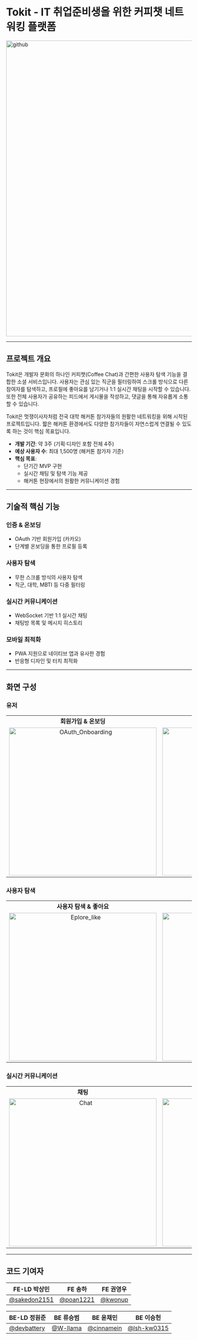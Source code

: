 # Tokit - IT 취업준비생을 위한 커피챗 네트워킹 플랫폼
<img width="1280" height="800" alt="github" src="https://github.com/user-attachments/assets/eb7fdb1d-9923-4cf4-8be0-3b8339df92ee" />

---
## 프로젝트 개요
Tokit은 개발자 문화의 하나인 커피챗(Coffee Chat)과 간편한 사용자 탐색 기능을 결합한 소셜 서비스입니다.
사용자는 관심 있는 직군을 필터링하여 스크롤 방식으로 다른 참여자를 탐색하고, 프로필에 좋아요를 남기거나 1:1 실시간 채팅을 시작할 수 있습니다.
또한 전체 사용자가 공유하는 피드에서 게시물을 작성하고, 댓글을 통해 자유롭게 소통할 수 있습니다.

Tokit은 멋쟁이사자처럼 전국 대학 해커톤 참가자들의 원활한 네트워킹을 위해 시작된 프로젝트입니다.
짧은 해커톤 환경에서도 다양한 참가자들이 자연스럽게 연결될 수 있도록 하는 것이 핵심 목표입니다.
- **개발 기간**: 약 3주 (기획·디자인 포함 전체 4주)
- **예상 사용자 수**: 최대 1,500명 (해커톤 참가자 기준)
- **핵심 목표**:
    - 단기간 MVP 구현
    - 실시간 채팅 및 탐색 기능 제공
    - 해커톤 현장에서의 원활한 커뮤니케이션 경험
---
## 기술적 핵심 기능
### 인증 & 온보딩
- OAuth 기반 회원가입 (카카오)
- 단계별 온보딩을 통한 프로필 등록
### 사용자 탐색
- 무한 스크롤 방식의 사용자 탐색
- 직군, 대학, MBTI 등 다중 필터링
### 실시간 커뮤니케이션
- WebSocket 기반 1:1 실시간 채팅
- 채팅방 목록 및 메시지 히스토리
### 모바일 최적화
- PWA 지원으로 네이티브 앱과 유사한 경험
- 반응형 디자인 및 터치 최적화
---
## 화면 구성
### 유저
<table>
  <tr>
    <td align="center"><strong>회원가입 & 온보딩</strong></td>
    <td align="center"><strong>유저 프로필</strong></td>
  </tr>
  <tr>
    <td align="center">
      <img width="400" alt="OAuth_Onboarding" src="https://github.com/user-attachments/assets/d02fa792-680d-42d7-9e53-eccd952abf87" />
    </td>
    <td align="center">
      <img width="400" alt="Profile" src="https://github.com/user-attachments/assets/768c229c-316e-4c54-84b2-d57442fe428a" />
    </td>
  </tr>
</table>

### 사용자 탐색
<table>
  <tr>
    <td align="center"><strong>사용자 탐색 & 좋아요</strong></td>
    <td align="center"><strong>좋아요한 사람</strong></td>
  </tr>
  <tr>
    <td align="center">
      <img width="400" alt="Eplore_like" src="https://github.com/user-attachments/assets/d5fdc74b-7fd9-4b91-9b7e-82a05e1543cd" />
    </td>
    <td align="center">
      <img width="400" alt="Liked" src="https://github.com/user-attachments/assets/280247af-bd18-494f-9b75-f3496ee75223" />
    </td>
  </tr>
</table>

### 실시간 커뮤니케이션
<table>
  <tr>
    <td align="center"><strong>채팅</strong></td>
    <td align="center"><strong>게시판</strong></td>
    <td align="center"><strong>알림</strong></td>
  </tr>
  <tr>
    <td align="center">
      <img width="400" alt="Chat" src="https://github.com/user-attachments/assets/05b02d36-61bc-4356-8b6d-fbbeaabb8d04" />
    </td>
    <td align="center">
      <img width="400" alt="Board" src="https://github.com/user-attachments/assets/d087142a-0086-49fa-a0d1-5551a8a67e52" />
    </td>
      <td align="center">
      <img width="400" alt="Notify" src="https://github.com/user-attachments/assets/5858e370-fea8-4d25-adea-78390cfbe528" />
    </td>
  </tr>
</table>


---
## 코드 기여자

| FE-LD 박상민                                      | FE 송하                                    | FE 권영우                               |
| ---------------------------------------------- | ---------------------------------------- | ------------------------------------ |
| [@sakedon2151](https://github.com/sakedon2151) | [@poan1221](https://github.com/poan1221) | [@kwonup](https://github.com/kwonup) |

| BE-LD 정원준                                    | BE 류승범                                 | BE 윤채민                                     | BE 이승헌                                       |
| -------------------------------------------- | -------------------------------------- | ------------------------------------------ | -------------------------------------------- |
| [@devbattery](https://github.com/devbattery) | [@W-llama](https://github.com/W-llama) | [@cinnamein](https://github.com/cinnamein) | [@lsh-kw0315](https://github.com/lsh-kw0315) |
